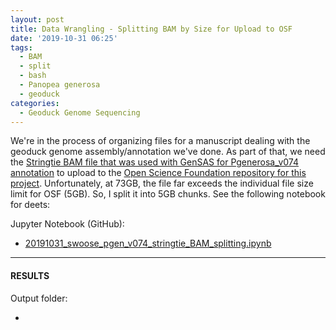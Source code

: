 ```yaml
---
layout: post
title: Data Wrangling - Splitting BAM by Size for Upload to OSF
date: '2019-10-31 06:25'
tags:
  - BAM
  - split
  - bash
  - Panopea generosa
  - geoduck
categories:
  - Geoduck Genome Sequencing
---
```

We're in the process of organizing files for a manuscript dealing with the geoduck genome assembly/annotation we've done. As part of that, we need the [Stringtie BAM file that was used with GenSAS for Pgenerosa_v074 annotation](https://robertslab.github.io/sams-notebook/2019/07/23/Genome-Annotation-Pgenerosa_v074-Transcript-Isoform-ID-with-Stringtie-on-Mox.html) to upload to the [Open Science Foundation repository for this project](https://osf.io/yem8n/). Unfortunately, at 73GB, the file far exceeds the individual file size limit for OSF (5GB). So, I split it into 5GB chunks. See the following notebook for deets:

Jupyter Notebook (GitHub):

 - [20191031_swoose_pgen_v074_stringtie_BAM_splitting.ipynb](https://github.com/RobertsLab/code/blob/master/notebooks/sam/20191031_swoose_pgen_v074_stringtie_BAM_splitting.ipynb)


---

#### RESULTS

Output folder:

- []()
